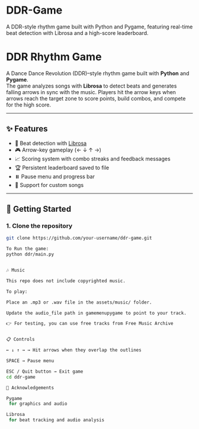 # DDR-Game
A DDR-style rhythm game built with Python and Pygame, featuring real-time beat detection with Librosa and a high-score leaderboard.

# DDR Rhythm Game

A Dance Dance Revolution (DDR)–style rhythm game built with **Python** and **Pygame**.  
The game analyzes songs with **Librosa** to detect beats and generates falling arrows in sync with the music. Players hit the arrow keys when arrows reach the target zone to score points, build combos, and compete for the high score.

---

## ✨ Features
- 🎵 Beat detection with [Librosa](https://librosa.org/)  
- 🎮 Arrow-key gameplay (← ↓ ↑ →)  
- 📈 Scoring system with combo streaks and feedback messages  
- 🏆 Persistent leaderboard saved to file  
- ⏸️ Pause menu and progress bar  
- 🔧 Support for custom songs  

---

## 🚀 Getting Started

### 1. Clone the repository
```bash
git clone https://github.com/your-username/ddr-game.git

To Run the game:
python ddr/main.py


🎶 Music

This repo does not include copyrighted music.

To play:

Place an .mp3 or .wav file in the assets/music/ folder.

Update the audio_file path in gamemenupygame to point to your track.

👉 For testing, you can use free tracks from Free Music Archive


📋 Controls

← ↓ ↑ → → Hit arrows when they overlap the outlines

SPACE → Pause menu

ESC / Quit button → Exit game
cd ddr-game

🙌 Acknowledgements

Pygame
 for graphics and audio

Librosa
 for beat tracking and audio analysis

